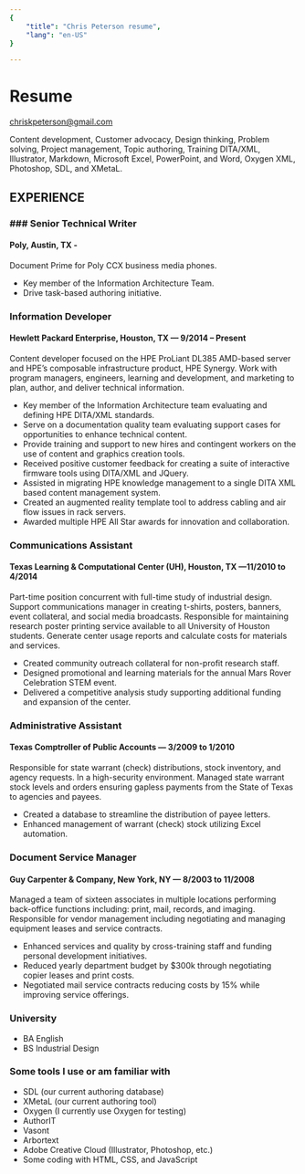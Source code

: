 ```yaml
---
{
    "title": "Chris Peterson resume",
    "lang": "en-US"
}

---
```


# Resume
chriskpeterson@gmail.com

Content development, Customer advocacy, Design thinking, Problem solving, Project management, Topic authoring, Training
DITA/XML, Illustrator, Markdown, Microsoft Excel, PowerPoint, and Word, Oxygen XML, Photoshop, SDL, and XMetaL.


## EXPERIENCE

### ### Senior Technical Writer
#### Poly, Austin, TX - 
Document Prime for Poly CCX business media phones. 
* Key member of the Information Architecture Team.
* Drive task-based authoring initiative.

### Information Developer 
#### Hewlett Packard Enterprise, Houston, TX — 9/2014 – Present

Content developer focused on the HPE ProLiant DL385 AMD-based server and HPE’s composable infrastructure product, HPE Synergy. Work with program managers, engineers, learning and development, and marketing to plan, author, and deliver technical information.
* Key member of the Information Architecture team evaluating and defining HPE DITA/XML standards.
* Serve on a documentation quality team evaluating support cases for opportunities to enhance technical content.
* Provide training and support to new hires and contingent workers on the use of content and graphics creation tools.
* Received positive customer feedback for creating a suite of interactive firmware tools using DITA/XML and JQuery.
* Assisted in migrating HPE knowledge management to a single DITA XML based content management system. 
* Created an augmented reality template tool to address cabling and air flow issues in rack servers.
* Awarded multiple HPE All Star awards for innovation and collaboration.


### Communications Assistant
#### Texas Learning & Computational Center (UH), Houston, TX —11/2010 to 4/2014

Part-time position concurrent with full-time study of industrial design. Support communications manager in creating t-shirts, posters, banners, event collateral, and social media broadcasts. Responsible for maintaining research poster printing service available to all University of Houston students. Generate center usage reports and calculate costs for materials and services.
* Created community outreach collateral for non-profit research staff.
* Designed promotional and learning materials for the annual Mars Rover Celebration STEM event.
* Delivered a competitive analysis study supporting additional funding and expansion of the center.


### Administrative Assistant
#### Texas Comptroller of Public Accounts — 3/2009 to 1/2010

Responsible for state warrant (check) distributions, stock inventory, and agency requests. In a high-security environment. Managed state warrant stock levels and orders ensuring gapless payments from the State of Texas to agencies and payees. 
* Created a database to streamline the distribution of payee letters.
* Enhanced management of warrant (check) stock utilizing Excel automation.

### Document Service Manager
#### Guy Carpenter & Company, New York, NY — 8/2003 to 11/2008

Managed a team of sixteen associates in multiple locations performing back-office functions including: print, mail, records, and
imaging. Responsible for vendor management including negotiating and managing equipment leases and service contracts. 
* Enhanced services and quality by cross-training staff and funding personal development initiatives.
* Reduced yearly department budget by $300k through negotiating copier leases and print costs.
* Negotiated mail service contracts reducing costs by 15% while improving service offerings.

### University

* BA English 
* BS Industrial Design

### Some tools I use or am familiar with

* SDL (our current authoring database)
* XMetaL (our current authoring tool)
* Oxygen (I currently use Oxygen for testing)
* AuthorIT
* Vasont 
* Arbortext 
* Adobe Creative Cloud (Illustrator, Photoshop, etc.)
* Some coding with HTML, CSS, and JavaScript
